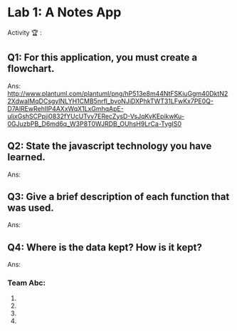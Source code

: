 # Lab 1: A Notes App

Activity 🏆 :
## Q1: For this application, you must create a flowchart.
Ans:
http://www.plantuml.com/plantuml/png/hP513e8m44NtFSKiuGgm40DktN22XdwaIMqDCsgylNLYH1CMB5nrfl_bvoNJiDXPhkTWT31LFwKx7PE0Q-D7AlREwRehIIP4AXxWqX1LxGmhqApE-uljxGshSCPpji0832fYUcUTvy7ERecZysD-VsJqKvKEpikwKu-0GJuzbPB_D6md6q_W3P8T0WJRDB_OUhsH9LrCa-TygIS0

## Q2: State the javascript technology you have learned.
Ans:

## Q3: Give a brief description of each function that was used.
Ans:

## Q4: Where is the data kept? How is it kept?
Ans:


### Team Abc:
1.
2.
3.
4.